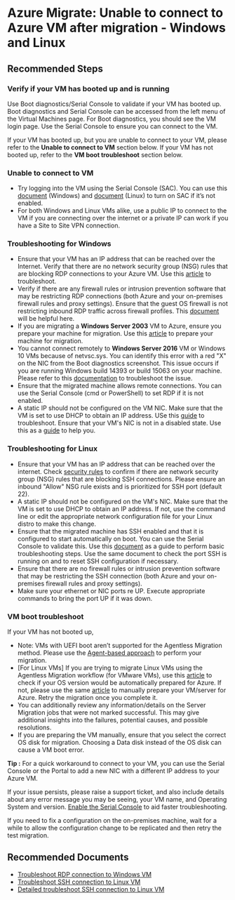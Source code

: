 <properties
    pageTitle="Not able to connect to Azure VM after migration or test migration"
    description="Self help article to troubleshoot issues connecting to the virtual machine post migration"
    service="microsoft.migrate"
    resource="migrateprojects"
    authors="deseelam"
    ms.author="deseelam"
    displayOrder=""
    selfHelpType="generic"
    supportTopicIds="32675756"
    resourceTags=""
    productPesIds="16348"
    cloudEnvironments="public, Fairfax, usnat, ussec"
    articleId="5e2a4f2f-34a4-4c04-9b07-10ca56c915bc"
    ownershipId="Compute_AzureMigrate"
/>

# Azure Migrate: Unable to connect to Azure VM after migration - Windows and Linux

## **Recommended Steps**

### Verify if your VM has booted up and is running

Use Boot diagnostics/Serial Console to validate if your VM has booted up. Boot diagnostics and Serial Console can be accessed from the left menu of the Virtual Machines page. For Boot diagnostics, you should see the VM login page. Use the Serial Console to ensure you can connect to the VM.

If your VM has booted up, but you are unable to connect to your VM, please refer to the **Unable to connect to VM** section below. If your VM has not booted up, refer to the **VM boot troubleshoot** section below.

### **Unable to connect to VM**

* Try logging into the VM using the Serial Console (SAC). You can use this [document](https://docs.microsoft.com/azure/virtual-machines/troubleshooting/serial-console-windows) (Windows) and [document](https://docs.microsoft.com/azure/virtual-machines/troubleshooting/serial-console-linux) (Linux) to turn on SAC if it’s not enabled.
* For both Windows and Linux VMs alike, use a public IP to connect to the VM if you are connecting over the internet or a private IP can work if you have a Site to Site VPN connection.

### **Troubleshooting for Windows**

* Ensure that your VM has an IP address that can be reached over the Internet. Verify that there are no network security group (NSG) rules that are blocking RDP connections to your Azure VM. Use this [article](https://docs.microsoft.com/azure/virtual-machines/troubleshooting/troubleshoot-rdp-nsg-problem) to troubleshoot.
* Verify if there are any firewall rules or intrusion prevention software that may be restricting RDP connections (both Azure and your on-premises firewall rules and proxy settings). Ensure that the guest OS firewall is not restricting inbound RDP traffic across firewall profiles. This [document](https://docs.microsoft.com/azure/virtual-machines/troubleshooting/guest-os-firewall-blocking-inbound-traffic) will be helpful here.
* If you are migrating a **Windows Server 2003** VM to Azure, ensure you prepare your machine for migration. Use this [article](https://docs.microsoft.com/azure/migrate/prepare-windows-server-2003-migration) to prepare your machine for migration.
* You cannot connect remotely to **Windows Server 2016** VM or Windows 10 VMs because of netvsc.sys. You can identify this error with a red "X" on the NIC from the Boot diagnostics screenshot. This issue occurs if you are running Windows build 14393 or build 15063 on your machine. Please refer to this [documentation](https://docs.microsoft.com/azure/virtual-machines/troubleshooting/troubleshoot-rdp-driver-netvsc) to troubleshoot the issue.
* Ensure that the migrated machine allows remote connections. You can use the Serial Console (cmd or PowerShell) to set RDP if it is not enabled.
* A static IP should not be configured on the VM NIC. Make sure that the VM is set to use DHCP to obtain an IP address. USe this [guide](https://docs.microsoft.com/azure/virtual-machines/troubleshooting/troubleshoot-rdp-static-ip) to troubleshoot.
Ensure that your VM's NIC is not in a disabled state. Use this as a [guide](https://docs.microsoft.com/azure/virtual-machines/troubleshooting/troubleshoot-rdp-nic-disabled) to help you.

### **Troubleshooting for Linux**

* Ensure that your VM has an IP address that can be reached over the internet. Check [security rules](https://docs.microsoft.com/azure/virtual-machines/troubleshooting/troubleshoot-ssh-connection#check-security-rules) to confirm if there are network security group (NSG) rules that are blocking SSH connections. Please ensure an inbound "Allow" NSG rule exists and is prioritized for SSH port (default 22).
* A static IP should not be configured on the VM's NIC. Make sure that the VM is set to use DHCP to obtain an IP address. If not, use the command line or edit the appropriate network configuration file for your Linux distro to make this change.
* Ensure that the migrated machine has SSH enabled and that it is configured to start automatically on boot. You can use the Serial Console to validate this. Use this [document](https://docs.microsoft.com/azure/virtual-machines/troubleshooting/troubleshoot-ssh-connection) as a guide to perform basic troubleshooting steps. Use the same document to check the port SSH is running on and to reset SSH configuration if necessary.
* Ensure that there are no firewall rules or intrusion prevention software that may be restricting the SSH connection (both Azure and your on-premises firewall rules and proxy settings).
* Make sure your ethernet or NIC ports re UP. Execute appropriate commands to bring the port UP if it was down.

### **VM boot troubleshoot**

If your VM has not booted up,

* Note: VMs with UEFI boot aren’t supported for the Agentless Migration method. Please use the [Agent-based approach](https://docs.microsoft.com/azure/migrate/tutorial-migrate-physical-virtual-machines) to perform your migration.
* [For Linux VMs] If you are trying to migrate Linux VMs using the Agentless Migration workflow (for VMware VMs), use this [article](https://docs.microsoft.com/azure/migrate/prepare-for-migration#linux-machines) to check if your OS version would be automatically prepared for Azure. If not, please use the same [article](https://docs.microsoft.com/azure/migrate/prepare-for-migration#linux-machines) to manually prepare your VM/server for Azure. Retry the migration once you complete it.
* You can additionally review any information/details on the Server Migration jobs that were not marked successful. This may give additional insights into the failures, potential causes, and possible resolutions.
* If you are preparing the VM manually, ensure that you select the correct OS disk for migration. Choosing a Data disk instead of the OS disk can cause a VM boot error.

**Tip :** For a quick workaround to connect to your VM, you can use the Serial Console or the Portal to add a new NIC with a different IP address to your Azure VM.

If your issue persists, please raise a support ticket, and also include details about any error message you may be seeing, your VM name, and Operating System and version. [Enable the Serial Console](https://docs.microsoft.com/azure/virtual-machines/troubleshooting/serial-console-windows) to aid faster troubleshooting.

If you need to fix a configuration on the on-premises machine, wait for a while to allow the configuration change to be replicated and then retry the test migration.

## **Recommended Documents**

- [Troubleshoot RDP connection to Windows VM](https://docs.microsoft.com/azure/virtual-machines/windows/troubleshoot-rdp-connection)
- [Troubleshoot SSH connection to Linux VM](https://docs.microsoft.com/azure/virtual-machines/linux/detailed-troubleshoot-ssh-connection)
- [Detailed troubleshoot SSH connection to Linux VM](https://docs.microsoft.com/azure/virtual-machines/troubleshooting/detailed-troubleshoot-ssh-connection) 